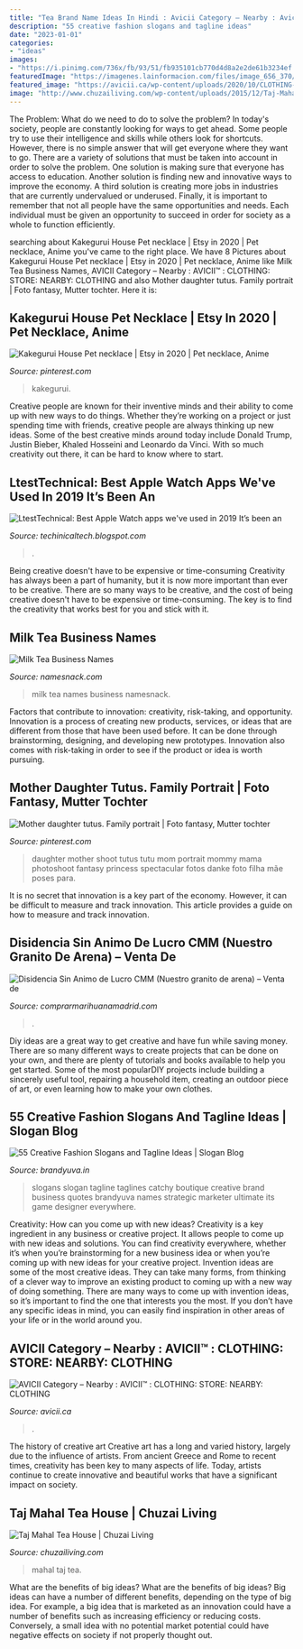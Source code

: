 ```yaml
---
title: "Tea Brand Name Ideas In Hindi : Avicii Category – Nearby : Avicii™ : Clothing: Store: Nearby: Clothing"
description: "55 creative fashion slogans and tagline ideas"
date: "2023-01-01"
categories:
- "ideas"
images:
- "https://i.pinimg.com/736x/fb/93/51/fb935101cb770d4d8a2e2de61b3234ef.jpg"
featuredImage: "https://imagenes.lainformacion.com/files/image_656_370/uploads/imagenes/2017/09/16/59bc7445c1a63.jpeg"
featured_image: "https://avicii.ca/wp-content/uploads/2020/10/CLOTHING-STORE-FOR-MEN-WOMEN-KIDS-NEARBY-AVICII.CA_-3.jpg"
image: "http://www.chuzailiving.com/wp-content/uploads/2015/12/Taj-Mahal-Tea-House-11.jpg"
---
```



The Problem: What do we need to do to solve the problem?
In today's society, people are constantly looking for ways to get ahead. Some people try to use their intelligence and skills while others look for shortcuts. However, there is no simple answer that will get everyone where they want to go. There are a variety of solutions that must be taken into account in order to solve the problem. One solution is making sure that everyone has access to education. Another solution is finding new and innovative ways to improve the economy. A third solution is creating more jobs in industries that are currently undervalued or underused. Finally, it is important to remember that not all people have the same opportunities and needs. Each individual must be given an opportunity to succeed in order for society as a whole to function efficiently.

	

		
searching about Kakegurui House Pet necklace | Etsy in 2020 | Pet necklace, Anime you've came to the right place. We have 8 Pictures about Kakegurui House Pet necklace | Etsy in 2020 | Pet necklace, Anime like Milk Tea Business Names, AVICII Category – Nearby : AVICII™ : CLOTHING: STORE: NEARBY: CLOTHING and also Mother daughter tutus. Family portrait | Foto fantasy, Mutter tochter. Here it is:
		
    
## Kakegurui House Pet Necklace | Etsy In 2020 | Pet Necklace, Anime

<img loading=lazy src="https://i.pinimg.com/736x/fb/93/51/fb935101cb770d4d8a2e2de61b3234ef.jpg" onerror="this.onerror=null;this.src='https://tse4.mm.bing.net/th?id=OIP.ygYfRbxS69gQksyPnEvMUwHaOj&amp;pid=15.1';" alt="Kakegurui House Pet necklace | Etsy in 2020 | Pet necklace, Anime">

_Source: pinterest.com_

>kakegurui. 

	

Creative people are known for their inventive minds and their ability to come up with new ways to do things. Whether they’re working on a project or just spending time with friends, creative people are always thinking up new ideas. Some of the best creative minds around today include Donald Trump, Justin Bieber, Khaled Hosseini and Leonardo da Vinci. With so much creativity out there, it can be hard to know where to start.

    
## LtestTechnical: Best Apple Watch Apps We&#039;ve Used In 2019 It’s Been An

<img loading=lazy src="https://lh5.googleusercontent.com/proxy/ySrKQaYjS9gyxh2LConac_MYYrkvyv99GhyQxVgDM9BghxFyJWdhKaaCnlq7_YRFvAjaE0W3Xm9NYb787dQylNm0D_PfdJZh3_w3sNhGYA=w1200-h630-p-k-no-nu" onerror="this.onerror=null;this.src='https://tse1.mm.bing.net/th?id=OIP.RpA6hGS32hc2VIVNEvtmXwHaEK&amp;pid=15.1';" alt="LtestTechnical: Best Apple Watch apps we&#039;ve used in 2019 It’s been an">

_Source: techinicaltech.blogspot.com_

>. 

	

Being creative doesn't have to be expensive or time-consuming
Creativity has always been a part of humanity, but it is now more important than ever to be creative. There are so many ways to be creative, and the cost of being creative doesn't have to be expensive or time-consuming. The key is to find the creativity that works best for you and stick with it.

    
## Milk Tea Business Names

<img loading=lazy src="https://www.namesnack.com/images/namesnack-milk-tea-business-names-4342x3995-20200928.jpeg?crop=40:21,smart&amp;width=1200" onerror="this.onerror=null;this.src='https://tse1.mm.bing.net/th?id=OIP.IUUCQSmISnyd_SkIiaC9FQHaD4&amp;pid=15.1';" alt="Milk Tea Business Names">

_Source: namesnack.com_

>milk tea names business namesnack. 

	

Factors that contribute to innovation: creativity, risk-taking, and opportunity.
Innovation is a process of creating new products, services, or ideas that are different from those that have been used before. It can be done through brainstorming, designing, and developing new prototypes. Innovation also comes with risk-taking in order to see if the product or idea is worth pursuing.

    
## Mother Daughter Tutus. Family Portrait | Foto Fantasy, Mutter Tochter

<img loading=lazy src="https://i.pinimg.com/736x/25/5a/ab/255aab46470a97a89224f84b74860193--mother-daughter-tutu-mother-and-daughter-photo-ideas.jpg" onerror="this.onerror=null;this.src='https://tse4.mm.bing.net/th?id=OIP.EXxCtYKrw82eUwbObjYPHQHaLH&amp;pid=15.1';" alt="Mother daughter tutus. Family portrait | Foto fantasy, Mutter tochter">

_Source: pinterest.com_

>daughter mother shoot tutus tutu mom portrait mommy mama photoshoot fantasy princess spectacular fotos danke foto filha mãe poses para. 

	

It is no secret that innovation is a key part of the economy. However, it can be difficult to measure and track innovation. This article provides a guide on how to measure and track innovation.

    
## Disidencia Sin Animo De Lucro CMM (Nuestro Granito De Arena) – Venta De

<img loading=lazy src="https://imagenes.lainformacion.com/files/image_656_370/uploads/imagenes/2017/09/16/59bc7445c1a63.jpeg" onerror="this.onerror=null;this.src='https://tse3.mm.bing.net/th?id=OIP.TybRjdKQeEq2RUVUgkQFlQHaEL&amp;pid=15.1';" alt="Disidencia Sin Animo de Lucro CMM (Nuestro granito de arena) – Venta de">

_Source: comprarmarihuanamadrid.com_

>. 

	

Diy ideas are a great way to get creative and have fun while saving money. There are so many different ways to create projects that can be done on your own, and there are plenty of tutorials and books available to help you get started. Some of the most popularDIY projects include building a sincerely useful tool, repairing a household item, creating an outdoor piece of art, or even learning how to make your own clothes.

    
## 55 Creative Fashion Slogans And Tagline Ideas | Slogan Blog

<img loading=lazy src="https://brandyuva.in/wp-content/uploads/2017/12/fashion-slogan-ideas.jpg" onerror="this.onerror=null;this.src='https://tse4.mm.bing.net/th?id=OIP.vDZxyg25SWnldFF3algq7gHaFj&amp;pid=15.1';" alt="55 Creative Fashion Slogans and Tagline Ideas | Slogan Blog">

_Source: brandyuva.in_

>slogans slogan tagline taglines catchy boutique creative brand business quotes brandyuva names strategic marketer ultimate its game designer everywhere. 

	

Creativity: How can you come up with new ideas?
Creativity is a key ingredient in any business or creative project. It allows people to come up with new ideas and solutions. You can find creativity everywhere, whether it’s when you’re brainstorming for a new business idea or when you’re coming up with new ideas for your creative project.
Invention ideas are some of the most creative ideas. They can take many forms, from thinking of a clever way to improve an existing product to coming up with a new way of doing something. There are many ways to come up with invention ideas, so it’s important to find the one that interests you the most. If you don’t have any specific ideas in mind, you can easily find inspiration in other areas of your life or in the world around you.

    
## AVICII Category – Nearby : AVICII™ : CLOTHING: STORE: NEARBY: CLOTHING

<img loading=lazy src="https://avicii.ca/wp-content/uploads/2020/10/CLOTHING-STORE-FOR-MEN-WOMEN-KIDS-NEARBY-AVICII.CA_-3.jpg" onerror="this.onerror=null;this.src='https://tse1.mm.bing.net/th?id=OIP.uKNu4RcfnhHk0924rph16wHaD0&amp;pid=15.1';" alt="AVICII Category – Nearby : AVICII™ : CLOTHING: STORE: NEARBY: CLOTHING">

_Source: avicii.ca_

>. 

	

The history of creative art
Creative art has a long and varied history, largely due to the influence of artists. From ancient Greece and Rome to recent times, creativity has been key to many aspects of life. Today, artists continue to create innovative and beautiful works that have a significant impact on society.

    
## Taj Mahal Tea House | Chuzai Living

<img loading=lazy src="http://www.chuzailiving.com/wp-content/uploads/2015/12/Taj-Mahal-Tea-House-11.jpg" onerror="this.onerror=null;this.src='https://tse2.mm.bing.net/th?id=OIP.B4g4baCULwycR9FLqETTxwHaE8&amp;pid=15.1';" alt="Taj Mahal Tea House | Chuzai Living">

_Source: chuzailiving.com_

>mahal taj tea. 

	

What are the benefits of big ideas?
What are the benefits of big ideas? Big ideas can have a number of different benefits, depending on the type of big idea. For example, a big idea that is marketed as an innovation could have a number of benefits such as increasing efficiency or reducing costs. Conversely, a small idea with no potential market potential could have negative effects on society if not properly thought out.

